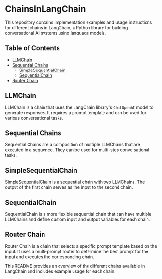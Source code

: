 # ChainsInLangChain

This repository contains implementation examples and usage instructions for different chains in LangChain, a Python library for building conversational AI systems using language models.

## Table of Contents

- [LLMChain](#llmchain)
- [Sequential Chains](#sequential-chains)
  - [SimpleSequentialChain](#simplesequentialchain)
  - [SequentialChain](#sequentialchain)
- [Router Chain](#router-chain)

## LLMChain

LLMChain is a chain that uses the LangChain library's `ChatOpenAI` model to generate responses. It requires a prompt template and can be used for various conversational tasks.

## Sequential Chains
Sequential Chains are a composition of multiple LLMChains that are executed in a sequence. They can be used for multi-step conversational tasks.

## SimpleSequentialChain
SimpleSequentialChain is a sequential chain with two LLMChains. The output of the first chain serves as the input to the second chain.

## SequentialChain
SequentialChain is a more flexible sequential chain that can have multiple LLMChains and define custom input and output variables for each chain.

## Router Chain
Router Chain is a chain that selects a specific prompt template based on the input. It uses a multi-prompt router to determine the best prompt for the input and executes the corresponding chain.

This README provides an overview of the different chains available in LangChain and includes example usage for each chain. 
